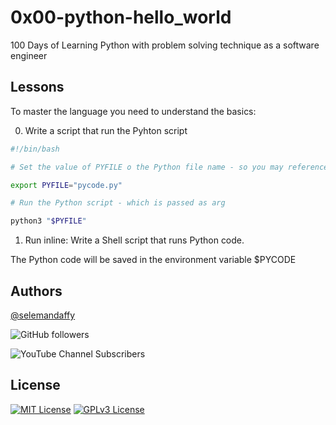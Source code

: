 
# 0x00-python-hello_world

100 Days of Learning Python with problem solving technique as a software engineer 


## Lessons

To master the language you need to understand the basics:

0.  Write a script that run the Pyhton script

```bash
#!/bin/bash

# Set the value of PYFILE o the Python file name - so you may reference that in the future

export PYFILE="pycode.py"

# Run the Python script - which is passed as arg

python3 "$PYFILE"

```

1. Run inline: Write a Shell script that runs Python code.

The Python code will be saved in the environment variable $PYCODE
## Authors

[@selemandaffy](https://www.github.com/daffix)

![GitHub followers](https://img.shields.io/github/followers/DaffiX)

![YouTube Channel Subscribers](https://img.shields.io/youtube/channel/subscribers/UC0TUPSakz3GnB4nmbN0RXKw)
## License




[![MIT License](https://img.shields.io/badge/License-MIT-green.svg)](https://choosealicense.com/licenses/mit/)
[![GPLv3 License](https://img.shields.io/badge/License-GPL%20v3-yellow.svg)](https://opensource.org/licenses/)


